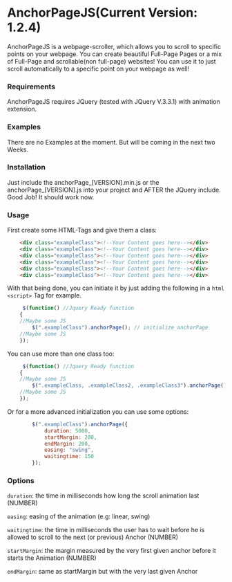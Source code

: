 # AnchorPageJS(Current Version: 1.2.4)
AnchorPageJS is a webpage-scroller, which allows you to scroll to specific points on your webpage. You can create beautiful Full-Page Pages or a mix of Full-Page and scrollable(non full-page) websites! You can use it to just scroll automatically to a specific point on your webpage as well!

### Requirements
AnchorPageJS requires JQuery (tested with JQuery V.3.3.1) with animation extension.

### Examples
There are no Examples at the moment. But will be coming in the next two Weeks. 

### Installation
Just include the anchorPage_[VERSION].min.js or the anchorPage_[VERSION].js into your project and AFTER the JQuery include.
Good Job! It should work now.

### Usage
First create some HTML-Tags and give them a class:

```html
    <div class="exampleClass"><!--Your Content goes here--></div>
    <div class="exampleClass"><!--Your Content goes here--></div>
    <div class="exampleClass"><!--Your Content goes here--></div>
    <div class="exampleClass"><!--Your Content goes here--></div>
    <div class="exampleClass"><!--Your Content goes here--></div>
    <div class="exampleClass"><!--Your Content goes here--></div>
```
With that being done, you can initiate it by just adding the following in a ```html <script>``` Tag for example.

```javascript
     $(function() //Jquery Ready function
    {
    //Maybe some JS
        $(".exampleClass").anchorPage(); // initialize anchorPage
    //Maybe some JS
    });
```
You can use more than one class too:

```javascript
     $(function() //Jquery Ready function
    {
    //Maybe some JS
        $(".exampleClass, .exampleClass2, .exampleClass3").anchorPage(); // initialize anchorPage
    //Maybe some JS
    });
```
Or for a more advanced initialization you can use some options:

```javascript
        $(".exampleClass").anchorPage({
            duration: 5000,
            startMargin: 200,
            endMargin: 200,
            easing: "swing",
            waitingtime: 150          
        }); 
```

### Options
`duration`: the time in milliseconds how long the scroll animation last (NUMBER)

`easing`: easing of the animation (e.g: linear, swing)

`waitingtime`: the time in milliseconds the user has to wait before he is allowed to scroll to the next (or previous) Anchor (NUMBER)

`startMargin`: the margin measured by the very first given anchor before it starts the Animation (NUMBER)

`endMargin`: same as startMargin but with the very last given Anchor

